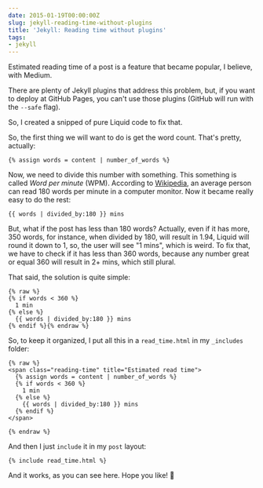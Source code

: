 ```yaml
---
date: 2015-01-19T00:00:00Z
slug: jekyll-reading-time-without-plugins
title: 'Jekyll: Reading time without plugins'
tags:
- jekyll
---
```


Estimated reading time of a post is a feature that became popular, I believe,
with Medium.

There are plenty of Jekyll plugins that address this problem, but, if you
want to deploy at GitHub Pages, you can't use those plugins (GitHub will run
with the `--safe` flag).

So, I created a snipped of pure Liquid code to fix that.

So, the first thing we will want to do is get the word count. That's pretty,
actually:

```liquid
{% assign words = content | number_of_words %}
```

Now, we need to divide this number with something. This something is called
_Word per minute_ (WPM). According to [Wikipedia][wpm], an average person
can read 180 words per minute in a computer monitor. Now it became really easy
to do the rest:

```liquid
{{ words | divided_by:180 }} mins
```

But, what if the post has less than 180 words? Actually, even if it has more,
350 words, for instance, when divided by 180, will result in 1.94, Liquid will
round it down to 1, so, the user will see "1 mins", which is weird.
To fix that, we have to check if it has less than 360 words, because any
number great or equal 360 will result in 2+ mins, which still plural.

That said, the solution is quite simple:

```liquid
{% raw %}
{% if words < 360 %}
  1 min
{% else %}
  {{ words | divided_by:180 }} mins
{% endif %}{% endraw %}
```

So, to keep it organized, I put all this in a `read_time.html` in my `_includes`
folder:

```liquid
{% raw %}
<span class="reading-time" title="Estimated read time">
  {% assign words = content | number_of_words %}
  {% if words < 360 %}
    1 min
  {% else %}
    {{ words | divided_by:180 }} mins
  {% endif %}
</span>

{% endraw %}
```

And then I just `include` it in my `post` layout:

```liquid
{% include read_time.html %}
```

And it works, as you can see here. Hope you like! :beers:

[wpm]: http://en.wikipedia.org/wiki/Words_per_minute
